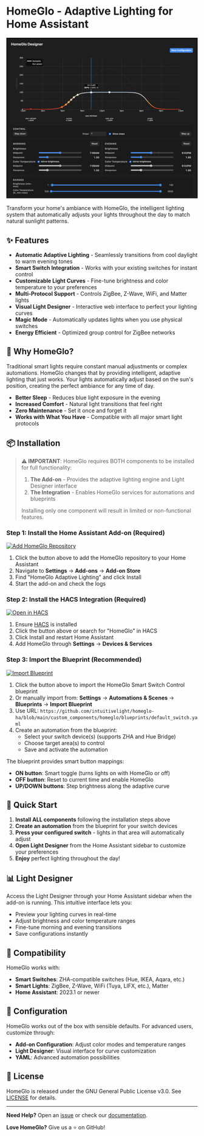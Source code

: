 # HomeGlo - Adaptive Lighting for Home Assistant

![HomeGlo Light Designer](.github/assets/designer.png)

Transform your home's ambiance with HomeGlo, the intelligent lighting system that automatically adjusts your lights throughout the day to match natural sunlight patterns.

## ✨ Features

- **Automatic Adaptive Lighting** - Seamlessly transitions from cool daylight to warm evening tones
- **Smart Switch Integration** - Works with your existing switches for instant control
- **Customizable Light Curves** - Fine-tune brightness and color temperature to your preferences
- **Multi-Protocol Support** - Controls ZigBee, Z-Wave, WiFi, and Matter lights
- **Visual Light Designer** - Interactive web interface to perfect your lighting curves
- **Magic Mode** - Automatically updates lights when you use physical switches
- **Energy Efficient** - Optimized group control for ZigBee networks

## 🎯 Why HomeGlo?

Traditional smart lights require constant manual adjustments or complex automations. HomeGlo changes that by providing intelligent, adaptive lighting that just works. Your lights automatically adjust based on the sun's position, creating the perfect ambiance for any time of day.

- **Better Sleep** - Reduces blue light exposure in the evening
- **Increased Comfort** - Natural light transitions that feel right
- **Zero Maintenance** - Set it once and forget it
- **Works with What You Have** - Compatible with all major smart light protocols

## 📦 Installation

> **⚠️ IMPORTANT**: HomeGlo requires BOTH components to be installed for full functionality:
> 1. **The Add-on** - Provides the adaptive lighting engine and Light Designer interface
> 2. **The Integration** - Enables HomeGlo services for automations and blueprints
>
> Installing only one component will result in limited or non-functional features.

### Step 1: Install the Home Assistant Add-on (Required)

[![Add HomeGlo Repository](https://my.home-assistant.io/badges/supervisor_add_addon_repository.svg)](https://my.home-assistant.io/redirect/supervisor_add_addon_repository/?repository_url=https%3A%2F%2Fgithub.com%2Fintuitivelight%2Fhomeglo-ha)

1. Click the button above to add the HomeGlo repository to your Home Assistant
2. Navigate to **Settings** → **Add-ons** → **Add-on Store**
3. Find "HomeGlo Adaptive Lighting" and click Install
4. Start the add-on and check the logs

### Step 2: Install the HACS Integration (Required)

[![Open in HACS](https://my.home-assistant.io/badges/hacs_repository.svg)](https://my.home-assistant.io/redirect/hacs_repository/?owner=intuitivelight&repository=homeglo-ha&category=integration)

1. Ensure [HACS](https://hacs.xyz/) is installed
2. Click the button above or search for "HomeGlo" in HACS
3. Click Install and restart Home Assistant
4. Add HomeGlo through **Settings** → **Devices & Services**

### Step 3: Import the Blueprint (Recommended)

[![Import Blueprint](https://my.home-assistant.io/badges/blueprint_import.svg)](https://my.home-assistant.io/redirect/blueprint_import/?blueprint_url=https%3A%2F%2Fgithub.com%2Fintuitivelight%2Fhomeglo-ha%2Fblob%2Fmain%2Fcustom_components%2Fhomeglo%2Fblueprints%2Fdefault_switch.yaml)

1. Click the button above to import the HomeGlo Smart Switch Control blueprint
2. Or manually import from: **Settings** → **Automations & Scenes** → **Blueprints** → **Import Blueprint**
3. Use URL: `https://github.com/intuitivelight/homeglo-ha/blob/main/custom_components/homeglo/blueprints/default_switch.yaml`
4. Create an automation from the blueprint:
   - Select your switch device(s) (supports ZHA and Hue Bridge)
   - Choose target area(s) to control
   - Save and activate the automation

The blueprint provides smart button mappings:
- **ON button**: Smart toggle (turns lights on with HomeGlo or off)
- **OFF button**: Reset to current time and enable HomeGlo
- **UP/DOWN buttons**: Step brightness along the adaptive curve

## 🚀 Quick Start

1. **Install ALL components** following the installation steps above
2. **Create an automation** from the blueprint for your switch devices
3. **Press your configured switch** - lights in that area will automatically adjust
4. **Open Light Designer** from the Home Assistant sidebar to customize your preferences
5. **Enjoy** perfect lighting throughout the day!

## 📊 Light Designer

Access the Light Designer through your Home Assistant sidebar when the add-on is running. This intuitive interface lets you:

- Preview your lighting curves in real-time
- Adjust brightness and color temperature ranges
- Fine-tune morning and evening transitions
- Save configurations instantly

## 🔧 Compatibility

HomeGlo works with:
- **Smart Switches**: ZHA-compatible switches (Hue, IKEA, Aqara, etc.)
- **Smart Lights**: ZigBee, Z-Wave, WiFi (Tuya, LIFX, etc.), Matter
- **Home Assistant**: 2023.1 or newer

## 📝 Configuration

HomeGlo works out of the box with sensible defaults. For advanced users, customize through:

- **Add-on Configuration**: Adjust color modes and temperature ranges
- **Light Designer**: Visual interface for curve customization
- **YAML**: Advanced automation possibilities

## 📄 License

HomeGlo is released under the GNU General Public License v3.0. See [LICENSE](LICENSE) for details.

---

**Need Help?** Open an [issue](https://github.com/intuitivelight/homeglo-ha/issues) or check our [documentation](https://github.com/intuitivelight/homeglo-ha/wiki).

**Love HomeGlo?** Give us a ⭐ on GitHub!
